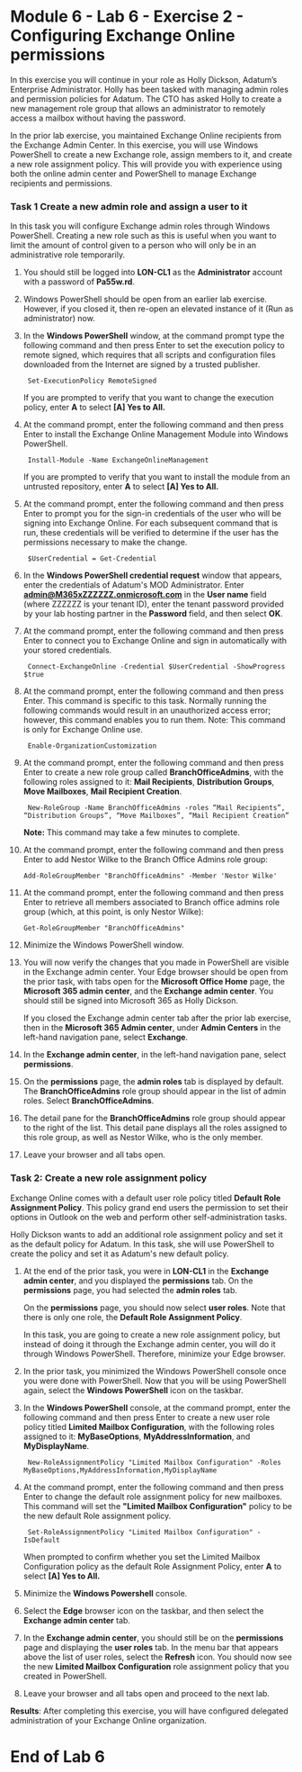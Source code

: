 # Module 6 - Lab 6 - Exercise 2 - Configuring Exchange Online permissions

In this exercise you will continue in your role as Holly Dickson, Adatum’s Enterprise Administrator. Holly has been tasked with managing admin roles and permission policies for Adatum. The CTO has asked Holly to create a new management role group that allows an administrator to remotely access a mailbox without having the password. 

In the prior lab exercise, you maintained Exchange Online recipients from the Exchange Admin Center. In this exercise, you will use Windows PowerShell to create a new Exchange role, assign members to it, and create a new role assignment policy. This will provide you with experience using both the online admin center and PowerShell to manage Exchange recipients and permissions.  

### Task 1 Create a new admin role and assign a user to it

In this task you will configure Exchange admin roles through Windows PowerShell. Creating a new role such as this is useful when you want to limit the amount of control given to a person who will only be in an administrative role temporarily. 

1. You should still be logged into **LON-CL1** as the **Administrator** account with a password of **Pa55w.rd**.

2. Windows PowerShell should be open from an earlier lab exercise. However, if you closed it, then re-open an elevated instance of it (Run as administrator) now. 

3. In the **Windows PowerShell** window, at the command prompt type the following command and then press Enter to set the execution policy to remote signed, which requires that all scripts and configuration files downloaded from the Internet are signed by a trusted publisher. <br/>

		Set-ExecutionPolicy RemoteSigned

	If you are prompted to verify that you want to change the execution policy, enter **A** to select **[A] Yes to All.**  

4. At the command prompt, enter the following command and then press Enter to install the Exchange Online Management Module into Windows PowerShell. <br/>

		Install-Module -Name ExchangeOnlineManagement

	If you are prompted to verify that you want to install the module from an untrusted repository, enter **A** to select **[A] Yes to All.**  

5. At the command prompt, enter the following command and then press Enter to prompt you for the sign-in credentials of the user who will be signing into Exchange Online. For each subsequent command that is run, these credentials will be verified to determine if the user has the permissions necessary to make the change. <br/>

		$UserCredential = Get-Credential

6. In the **Windows PowerShell credential request** window that appears, enter the credentials of Adatum's MOD Administrator. Enter **admin@M365xZZZZZZ.onmicrosoft.com** in the **User name** field (where ZZZZZZ is your tenant ID), enter the tenant password provided by your lab hosting partner in the **Password** field, and then select **OK**.   

7. At the command prompt, enter the following command and then press Enter to connect you to Exchange Online and sign in automatically with your stored credentials. <br/>

		Connect-ExchangeOnline -Credential $UserCredential -ShowProgress $true

8. At the command prompt, enter the following command and then press Enter. This command is specific to this task. Normally running the following commands would result in an unauthorized access error; however, this command enables you to run them. Note: This command is only for Exchange Online use. <br/>	
		
		Enable-OrganizationCustomization

9. At the command prompt, enter the following command and then press Enter to create a new role group called **BranchOfficeAdmins**, with the following roles assigned to it: **Mail Recipients**, **Distribution Groups**, **Move Mailboxes**, **Mail Recipient Creation**. <br/>

		New-RoleGroup -Name BranchOfficeAdmins -roles “Mail Recipients”, “Distribution Groups”, “Move Mailboxes”, “Mail Recipient Creation”

	**Note:** This command may take a few minutes to complete. 

10. At the command prompt, enter the following command and then press Enter to add Nestor Wilke to the Branch Office Admins role group: <br/>
		
		Add-RoleGroupMember "BranchOfficeAdmins" -Member 'Nestor Wilke'

11. At the command prompt, enter the following command and then press Enter to retrieve all members associated to Branch office admins role group (which, at this point, is only Nestor Wilke): <br>

		Get-RoleGroupMember "BranchOfficeAdmins"

12. Minimize the Windows PowerShell window.

13. You will now verify the changes that you made in PowerShell are visible in the Exchange admin center. Your Edge browser should be open from the prior task, with tabs open for the **Microsoft Office Home** page, the **Microsoft 365 admin center**, and the **Exchange admin center**. You should still be signed into Microsoft 365 as Holly Dickson. <br/>

	If you closed the Exchange admin center tab after the prior lab exercise, then in the **Microsoft 365 Admin center**, under **Admin Centers** in the left-hand navigation pane, select **Exchange**.

14. In the **Exchange admin center**, in the left-hand navigation pane, select **permissions**. 

15. On the **permissions** page, the **admin roles** tab is displayed by default. The **BranchOfficeAdmins** role group should appear in the list of admin roles. Select **BranchOfficeAdmins**. 

16. The detail pane for the **BranchOfficeAdmins** role group should appear to the right of the list. This detail pane displays all the roles assigned to this role group, as well as Nestor Wilke, who is the only member. 

17. Leave your browser and all tabs open.

### Task 2: Create a new role assignment policy

Exchange Online comes with a default user role policy titled **Default Role Assignment Policy**. This policy grand end users the permission to set their options in Outlook on the web and perform other self-administration tasks. 

Holly Dickson wants to add an additional role assignment policy and set it as the default policy for Adatum. In this task, she will use PowerShell to create the policy and set it as Adatum's new default policy.

1. At the end of the prior task, you were in **LON-CL1** in the **Exchange admin center**, and you displayed the **permissions** tab. On the **permissions** page, you had selected the **admin roles** tab. <br/>

	On the **permissions** page, you should now select **user roles**. Note that there is only one role, the **Default Role Assignment Policy**.  <br/>

	In this task, you are going to create a new role assignment policy, but instead of doing it through the Exchange admin center, you will do it through Windows PowerShell. Therefore, minimize your Edge browser. 

2. In the prior task, you minimized the Windows PowerShell console once you were done with PowerShell. Now that you will be using PowerShell again, select the **Windows PowerShell** icon on the taskbar. 

3. In the **Windows PowerShell** console, at the command prompt, enter the following command and then press Enter to create a new user role policy titled **Limited Mailbox Configuration**, with the following roles assigned to it: **MyBaseOptions**, **MyAddressInformation**, and **MyDisplayName**. <br/>

		New-RoleAssignmentPolicy "Limited Mailbox Configuration" -Roles MyBaseOptions,MyAddressInformation,MyDisplayName

4. At the command prompt, enter the following command and then press Enter to change the default role assignment policy for new mailboxes. This command will set the **"Limited Mailbox Configuration"** policy to be the new default Role assignment policy. <br/>

		Set-RoleAssignmentPolicy "Limited Mailbox Configuration" -IsDefault

	When prompted to confirm whether you set the Limited Mailbox Configuration policy as the default Role Assignment Policy, enter **A** to select **[A] Yes to All.**

5. Minimize the **Windows Powershell** console.

6. Select the **Edge** browser icon on the taskbar, and then select the **Exchange admin center** tab.

7. In the **Exchange admin center**, you should still be on the **permissions** page and displaying the **user roles** tab. In the menu bar that appears above the list of user roles, select the **Refresh** icon. You should now see the new **Limited Mailbox Configuration** role assignment policy that you created in PowerShell.

8. Leave your browser and all tabs open and proceed to the next lab.


**Results**: After completing this exercise, you will have configured delegated administration of your Exchange Online organization.


# End of Lab 6